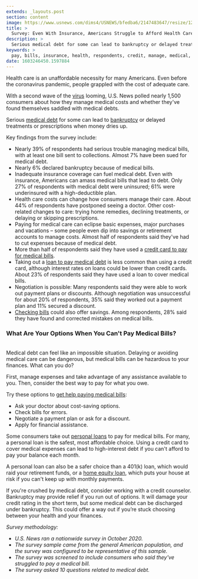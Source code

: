 ```yaml
--- 
extends: _layouts.post 
section: content 
image: https://www.usnews.com/dims4/USNEWS/bfedba6/2147483647/resize/1200x%3E/quality/85/?url=http%3A%2F%2Fmedia.beam.usnews.com%2F1d%2F35%2Fa1994647472f9134bdf332146c40%2F201019-healthcare-stock.jpg 
title: > 
  Survey: Even With Insurance, Americans Struggle to Afford Health Care 
description: > 
  Serious medical debt for some can lead to bankruptcy or delayed treatments or prescriptions when money dries up.Key findings from the survey include:Nearly 39% of respondents had serious trouble managing medical bills, with at least one bill sent to collections.Inadequate insurance coverage can fuel medical debt.Even with insurance, Americans can amass medical bills that lead to debt.Delaying or avoiding medical care can be dangerous, but medical bills can be hazardous to your finances. 
keywords: > 
  pay, bills, insurance, health, respondents, credit, manage, medical, loan, expenses, struggle, americans, survey, care, afford, debt 
date: 1603246450.1597884 
--- 
```

<div><p>Health care is an unaffordable necessity for many Americans. Even before the coronavirus pandemic, people grappled with the cost of adequate care.</p><p>With a second wave of the <a href="https://money.usnews.com/money/personal-finance/family-finance/articles/how-to-pay-for-coronavirus-medical-expenses">virus</a> looming, U.S. News polled nearly 1,500 consumers about how they manage medical costs and whether they've found themselves saddled with medical debts. </p><p>Serious <a href="https://creditcards.usnews.com/articles/what-beast-cancer-taught-me-about-medical-debt">medical debt</a> for some can lead to <a href="https://creditcards.usnews.com/articles/bankruptcy-myths-debunked">bankruptcy</a> or delayed treatments or prescriptions when money dries up. </p><p>Key findings from the survey include:</p><ul>
 <li>Nearly 39% of respondents had serious trouble managing medical bills, with at least one bill sent to collections. Almost 7% have been sued for medical debt.</li>
 <li>Nearly 6% declared bankruptcy because of medical bills.</li>
 <li>Inadequate insurance coverage can fuel medical debt. Even with insurance, Americans can amass medical bills that lead to debt. Only 27% of respondents with medical debt were uninsured; 61% were underinsured with a high-deductible plan.</li>
 <li>Health care costs can change how consumers manage their care. About 44% of respondents have postponed seeing a doctor. Other cost-related changes to care: trying home remedies, declining treatments, or delaying or skipping prescriptions.</li>
 <li>Paying for medical care can eclipse basic expenses, major purchases and vacations &#8211; some people even dip into savings or retirement accounts to manage costs. Almost half of respondents said they've had to cut expenses because of medical debt.</li>
 <li>More than half of respondents said they have used a <a href="https://creditcards.usnews.com/articles/paying-medical-bills-with-a-credit-card">credit card to pay for medical bills</a>.</li>
 <li>Taking out a <a href="https://loans.usnews.com/articles/loan-options-to-help-pay-your-medical-bills">loan to pay medical debt</a> is less common than using a credit card, although interest rates on loans could be lower than credit cards. About 23% of respondents said they have used a loan to cover medical bills.</li>
 <li>Negotiation is possible: Many respondents said they were able to work out payment plans or discounts. Although negotiation was unsuccessful for about 20% of respondents, 35% said they worked out a payment plan and 11% secured a discount.</li>
 <li> <a href="https://money.usnews.com/money/personal-finance/articles/questions-to-ask-before-paying-any-medical-bill">Checking bills</a> could also offer savings. Among respondents, 28% said they have found and corrected mistakes on medical bills.</li>
</ul><p size="5" class="Raw-slyvem-0 ftSHuE"><h3 class="heading-large">What Are Your Options When You Can't Pay Medical Bills?</h3></p><p><br>Medical debt can feel like an impossible situation. Delaying or avoiding medical care can be dangerous, but medical bills can be hazardous to your finances. What can you do? </p><p>First, manage expenses and take advantage of any assistance available to you. Then, consider the best way to pay for what you owe.</p><p>Try these options to <a href="https://money.usnews.com/money/personal-finance/debt/articles/how-to-get-help-paying-medical-bills">get help paying medical bills</a>:</p><ul>
 <li> Ask your doctor about cost-saving options.</li>
 <li> Check bills for errors.</li>
 <li> Negotiate a payment plan or ask for a discount.</li>
 <li> Apply for financial assistance.</li>
</ul><p>Some consumers take out <a href="https://loans.usnews.com/personal">personal loans</a> to pay for medical bills. For many, a personal loan is the safest, most affordable choice. Using a credit card to cover medical expenses can lead to high-interest debt if you can't afford to pay your balance each month. </p><p>A personal loan can also be a safer choice than a 401(k) loan, which would raid your retirement funds, or a <a href="https://loans.usnews.com/home-equity-lenders">home equity loan</a>, which puts your house at risk if you can't keep up with monthly payments.</p><p>If you're crushed by medical debt, consider working with a credit counselor. Bankruptcy may provide relief if you run out of options. It will damage your credit rating in the short term, but some medical debt can be discharged under bankruptcy. This could offer a way out if you&#8217;re stuck choosing between your health and your finances.</p><p><i>Survey methodology:</i></p><ul>
 <li><i>U.S. News ran a nationwide survey in October 2020.</i></li>
 <li><i>The survey sample came from the general American population, and the survey was configured to be representative of this sample.</i></li>
 <li><i>The survey was screened to include consumers who said they've struggled to pay a medical bill.</i></li>
 <li><i>The survey asked 10 questions related to medical debt.</i></li>
</ul></div>